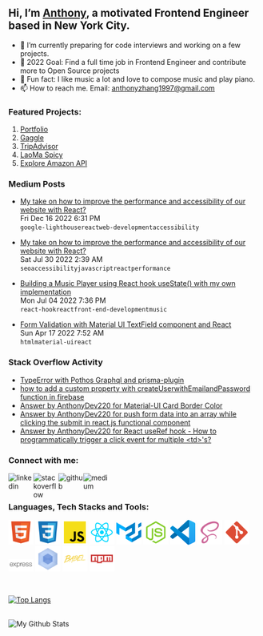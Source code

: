 ## Hi, I’m [Anthony](https://anthonyzhang.netlify.app/), a motivated Frontend Engineer based in New York City.
- 🌱 I’m currently preparing for code interviews and working on a few projects.
- 🌱 2022 Goal: Find a full time job in Frontend Engineer and contribute more to Open Source projects
- 🌱 Fun fact: I like music a lot and love to compose music and play piano.
- 📫 How to reach me. Email: anthonyzhang1997@gmail.com

### Featured Projects:
1. [Portfolio](https://github.com/AnthonyZhang220/portfolio-website)
2. [Gaggle](https://github.com/AnthonyZhang220/google-search-clone)
3. [TripAdvisor](https://github.com/AnthonyZhang220/travel-advisor)
4. [LaoMa Spicy](https://github.com/AnthonyZhang220/qrcode-ordering)
5. [Explore Amazon API](https://github.com/AnthonyZhang220/Find_GPU_API)


### Medium Posts
<!-- MEDIUM-ARTICLE-LIST:START --><ul><li><tr><a href="https://medium.com/@anthonyzhang220/my-take-on-how-to-improve-the-performance-and-accessibility-of-our-website-with-react-eee6bc3dff42?source=rss-f49b45dcf7c7------2">My take on how to improve the performance and accessibility of our website with React?</a><br/>Fri Dec 16 2022 6:31 PM<br/><code>google-lighthouse</code><code>react</code><code>web-development</code><code>accessibility</code></td></tr></table>
</li></ul><ul><li><tr><a href="https://medium.com/@anthonyzhang220/my-take-on-how-to-improve-the-performance-and-accessibility-of-our-website-with-react-5f3472580aec?source=rss-f49b45dcf7c7------2">My take on how to improve the performance and accessibility of our website with React?</a><br/>Sat Jul 30 2022 2:39 AM<br/><code>seo</code><code>accessibility</code><code>javascript</code><code>react</code><code>performance</code></td></tr></table>
</li></ul><ul><li><tr><a href="https://medium.com/@anthonyzhang220/building-a-music-player-with-react-hook-usestate-with-my-own-implementation-bbedc8d73d12?source=rss-f49b45dcf7c7------2">Building a Music Player using React hook useState&lpar;&rpar; with my own implementation</a><br/>Mon Jul 04 2022 7:36 PM<br/><code>react-hook</code><code>react</code><code>front-end-development</code><code>music</code></td></tr></table>
</li></ul><ul><li><tr><a href="https://medium.com/@anthonyzhang220/form-validation-with-material-ui-textfield-component-and-react-29f0f0b26849?source=rss-f49b45dcf7c7------2">Form Validation with Material UI TextField component and React</a><br/>Sun Apr 17 2022 7:52 AM<br/><code>html</code><code>material-ui</code><code>react</code></td></tr></table>
</li></ul><!-- MEDIUM-ARTICLE-LIST:END -->

### Stack Overflow Activity
<!-- STACKOVERFLOW:START -->
- [TypeError with Pothos Graphql and prisma-plugin](https://stackoverflow.com/questions/77499109/typeerror-with-pothos-graphql-and-prisma-plugin)
- [how to add a custom property with createUserwithEmailandPassword function in firebase](https://stackoverflow.com/questions/75813750/how-to-add-a-custom-property-with-createuserwithemailandpassword-function-in-fir)
- [Answer by AnthonyDev220 for Material-UI Card Border Color](https://stackoverflow.com/questions/73272945/material-ui-card-border-color/73273011#73273011)
- [Answer by AnthonyDev220 for push form data into an array while clicking the submit in react.js functional component](https://stackoverflow.com/questions/73213140/push-form-data-into-an-array-while-clicking-the-submit-in-react-js-functional-co/73213688#73213688)
- [Answer by AnthonyDev220 for React useRef hook - How to programmatically trigger a click event for multiple &lt;td&gt;&#39;s?](https://stackoverflow.com/questions/73160008/react-useref-hook-how-to-programmatically-trigger-a-click-event-for-multiple/73161370#73161370)
<!-- STACKOVERFLOW:END -->

### Connect with me:
[<img align="left" alt="linkedin" src="https://raw.githubusercontent.com/FortAwesome/Font-Awesome/6.x/svgs/brands/linkedin.svg" width="50" height="50"/>][linkedin]

[<img align="left" alt="stackoverflow" src="https://raw.githubusercontent.com/FortAwesome/Font-Awesome/6.x/svgs/brands/stack-overflow.svg" width="50" height="50"/>][stackoverflow]

[<img align="left" alt="github" src="https://raw.githubusercontent.com/FortAwesome/Font-Awesome/6.x/svgs/brands/github.svg" width="50" height="50"/>][github]

[<img align="left" alt="medium" src="https://raw.githubusercontent.com/FortAwesome/Font-Awesome/6.x/svgs/brands/medium.svg" width="50" height="50"/>][medium]

<br />
<br />

### Languages, Tech Stacks and Tools:

<p>
<img alt="html" src="assets/html.svg" width="50px"/>
<img alt="css" src="assets/css.svg" width="50px"/>
<img alt="js_official" src="assets/js_official.svg" width="50px"/>
<img alt="reactjs" src="assets/reactjs.svg" width="50px"/>
<img alt="mui" src="assets/mui.svg" width="50px"/>
<img alt="node" src="assets/node.svg" width="50px"/>
<img alt="vscode" src="assets/vscode.svg" width="50px"/>
<img alt="scss" src="assets/scss.svg" width="50px"/>
<img alt="git" src="assets/git.svg" width="50px"/>
<img alt="expressjs" src="assets/expressjs.svg" width="50px"/>
<img alt="webpack" src="assets/webpack.svg" width="50px"/>
<img alt="babel" src="assets/babel.svg" width="50px"/>
<img alt="npm" src="assets/npm.svg" width="50px"/>  
</p>

<br />

[![Top Langs](https://github-readme-stats.vercel.app/api/top-langs/?username=AnthonyZhang220&layout=compact)](https://github.com/anuraghazra/github-readme-stats)

<br />

<img align="left" alt="My Github Stats" src="https://github-readme-stats.vercel.app/api?username=AnthonyZhang220&show_icons=true&hide_border=true&count_private=true" />

<br />
<br />

[linkedin]: https://www.linkedin.com/in/anthony-xiangyu-zhang/
[stackoverflow]: https://stackoverflow.com/users/6162027/anthonydev220
[portfolio]: https://anthonyzhang.netlify.app/
[medium]: https://medium.com/@anthonyzhang220
[github]: https://github.com/AnthonyZhang220

<!---
AnthonyZhang220/AnthonyZhang220 is a ✨ special ✨ repository because its `README.md` (this file) appears on your GitHub profile.
You can click the Preview link to take a look at your changes.
--->
